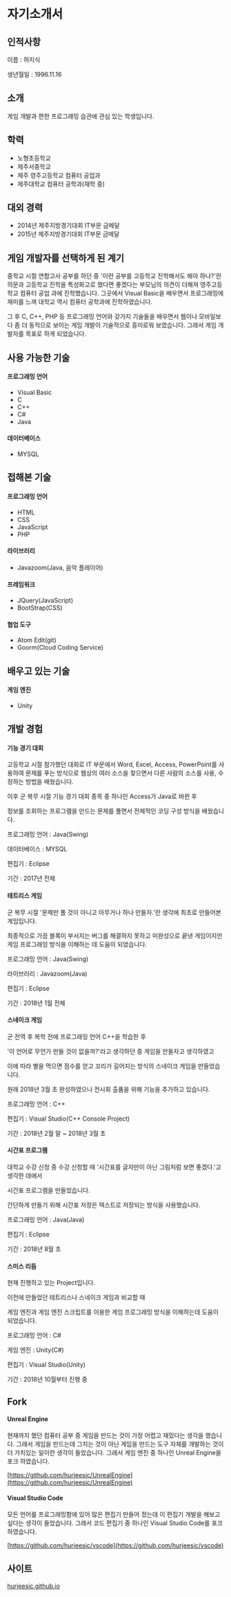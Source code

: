 # **자기소개서**

## 인적사항

이름 : 허지식

생년월일 : 1996.11.16



## 소개

게임 개발과 편한 프로그래밍 습관에 관심 있는 학생입니다.



## 학력

* 노형초등학교
* 제주서중학교
* 제주 영주고등학교 컴퓨터 공업과
* 제주대학교 컴퓨터 공학과(재학 중)



## 대외 경력

* 2014년 제주지방경기대회 IT부문 금메달
* 2015년 제주지방경기대회 IT부문 금메달



## 게임 개발자를 선택하게 된 계기

중학교 시절 연합고사 공부를 하던 중 '이런 공부를 고등학교 진학해서도 해야 하나?'란 의문과 고등학교 진학을 특성화고로 했다면 좋겠다는 부모님의 의견이 더해져 영주고등학교 컴퓨터 공업 과에 진학했습니다. 그곳에서 Visual Basic을 배우면서 프로그래밍에 재미를 느껴 대학교 역시 컴퓨터 공학과에 진학하였습니다.

그 후 C, C++, PHP 등 프로그래밍 언어와 갖가지 기술들을 배우면서 웹이나 모바일보다 좀 더 동적으로 보이는 게임 개발이 기술적으로 흥미로워 보였습니다. 그래서 게임 개발자를 목표로 하게 되었습니다.



## 사용 가능한 기술

#### 프로그래밍 언어

* Visual Basic
* C
* C++
* C#
* Java



#### 데이터베이스
* MYSQL



## 접해본 기술
#### 프로그래밍 언어

* HTML
* CSS
* JavaScript
* PHP



#### 라이브러리

* Javazoom(Java, 음악 플레이어)



#### 프레임워크

* JQuery(JavaScript)
* BootStrap(CSS)



#### 협업 도구

* Atom Edit(git)
* Goorm(Cloud Coding Service)



## 배우고 있는 기술
#### 게임 엔진

* Unity



## 개발 경험

#### 기능 경기 대회

고등학교 시절 참가했던 대회로 IT 부문에서 Word, Excel, Access, PowerPoint를 사용하여 문제를 푸는 방식으로 웹상의 여러 소스을 찾으면서 다른 사람의 소스를 사용, 수정하는 방법을 배웠습니다.

이후 군 복무 시절 기능 경기 대회 종목 중 하나인 Access가 Java로 바뀐 후

정보를 조회하는 프로그램을 만드는 문제를 풀면서 전체적인 코딩 구성 방식을 배웠습니다.

프로그래밍 언어 : Java(Swing)

데이터베이스 : MYSQL

편집기 : Eclipse

기간 : 2017년 전체



#### 테트리스 게임

군 복무 시절 '문제만 풀 것이 아니고 아무거나 하나 만들자.'란 생각에 최초로 만들어본 게임입니다.

최종적으로 가끔 블록이 부서지는 버그를 해결하지 못하고 미완성으로 끝낸 게임이지만 게임 프로그래밍 방식을 이해하는 데 도움이 되었습니다.

프로그래밍 언어 : Java(Swing)

라이브러리 : Javazoom(Java)

편집기 : Eclipse

기간 : 2018년 1월 전체



#### 스네이크 게임

군 전역 후 복학 전에 프로그래밍 언어 C++을 학습한 후

'이 언어로 무언가 만들 것이 없을까?'라고 생각하던 중 게임을 만들자고 생각하였고

이에 따라 별을 먹으면 점수를 얻고 꼬리가 길어지는 방식의 스네이크 게임을 만들었습니다.

원래 2018년 3월 초 완성하였으나 전시회 출품을 위해 기능을 추가하고 있습니다.

프로그래밍 언어 : C++

편집기 : Visual Studio(C++ Console Project)

기간 : 2018년 2월 말 ~ 2018년 3월 초



#### 시간표 프로그램

대학교 수강 신청 중 수강 신청할 때 '시간표를 글자만이 아닌 그림처럼 보면 좋겠다.'고 생각한 데에서

시간표 프로그램을 만들었습니다.

간단하게 만들기 위해 시간표 저장은 텍스트로 저장되는 방식을 사용했습니다.

프로그래밍 언어 : Java(Java)

편집기 : Eclipse

기간 : 2018년 8월 초



#### 스미스 리듬

현재 진행하고 있는 Project입니다.

이전에 만들었던 테트리스나 스네이크 게임과 비교할 때

게임 엔진과 게임 엔진 스크립트를 이용한 게임 프로그래밍 방식을 이해하는데 도움이 되었습니다.

프로그래밍 언어 : C#

게임 엔진 : Unity(C#)

편집기 : Visual Studio(Unity)

기간 : 2018년 10월부터 진행 중



## Fork
#### Unreal Engine

현재까지 했던 컴퓨터 공부 중 게임을 만드는 것이 가장 어렵고 재밌다는 생각을 했습니다.
그래서 게임을 만드는데 그치는 것이 아닌 게임을 만드는 도구 자체를 개발하는 것이 더 가치있는 일이란 생각이 들었습니다.
그래서 게임 엔진 중 하나인 Unreal Engine을 포크 하였습니다.

[https://github.com/hurjeesic/UnrealEngine](https://github.com/hurjeesic/UnrealEngine)



#### Visual Studio Code

모든 언어를 프로그래밍함에 있어 많은 편집기 만들어 졌는데
이 편집기 개발을 해보고 싶다는 생각이 들었습니다.
그래서 코드 편집기 중 하나인 Visual Studio Code를 포크 하였습니다.

[https://github.com/hurjeesic/vscode](https://github.com/hurjeesic/vscode)



## 사이트

[hurjeesic.github.io](https://hurjeesic.github.io)
